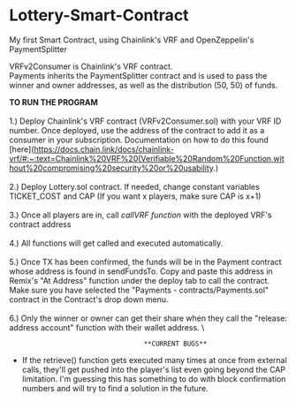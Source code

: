# Lottery-Smart-Contract
My first Smart Contract, using Chainlink's VRF and OpenZeppelin's PaymentSplitter

VRFv2Consumer is Chainlink's VRF contract.\
Payments inherits the PaymentSplitter contract and is used to pass the winner and owner addresses, as well as the distribution (50, 50) of funds. 

**TO RUN THE PROGRAM**\
\
1.) Deploy Chainlink's VRF contract (VRFv2Consumer.sol) with your VRF ID number. Once deployed, use the address of the contract to add it as a consumer in your subscription. Documentation on how to do this found [here](https://docs.chain.link/docs/chainlink-vrf/#:~:text=Chainlink%20VRF%20(Verifiable%20Random%20Function,without%20compromising%20security%20or%20usability.) \
\
2.) Deploy Lottery.sol contract. If needed, change constant variables TICKET_COST and CAP (If you want x players, make sure CAP is x+1) \
\
3.) Once all players are in, call _callVRF function_ with the deployed VRF's contract address \
\
4.) All functions will get called and executed automatically. \
\
5.) Once TX has been confirmed, the funds will be in the Payment contract whose address is found in sendFundsTo. Copy and paste this address in Remix's "At Address" function under the deploy tab to call the contract. Make sure you have selected the "Payments - contracts/Payments.sol" contract in the Contract's drop down menu.\
\
6.) Only the winner or owner can get their share when they call the "release: address account" function with their wallet address. \

                                      **CURRENT BUGS**

* If the retrieve() function gets executed many times at once from external calls, they'll get pushed into the player's list even going beyond the CAP limitation. I'm guessing this has something to do with block confirmation numbers and will try to find a solution in the future. 

